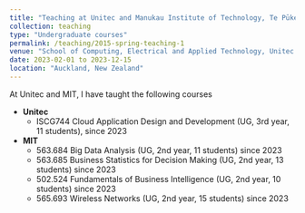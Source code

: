 ```yaml
---
title: "Teaching at Unitec and Manukau Institute of Technology, Te Pūkenga"
collection: teaching
type: "Undergraduate courses"
permalink: /teaching/2015-spring-teaching-1
venue: "School of Computing, Electrical and Applied Technology, Unitec and School of Digitial Technology, MIT"
date: 2023-02-01 to 2023-12-15 
location: "Auckland, New Zealand"
---
```


At Unitec and MIT, I have taught the following courses
- **Unitec**
  - ISCG744 Cloud Application Design and Development (UG, 3rd year, 11 students), since 2023
- **MIT**
  - 563.684 Big Data Analysis (UG, 2nd year, 11 students) since 2023
  - 563.685 Business Statistics for Decision Making (UG, 2nd year, 13 students) since 2023
  - 502.524 Fundamentals of Business Intelligence (UG, 2nd year, 10 students) since 2023
  - 565.693 Wireless Networks (UG, 2nd year, 15 students) since 2023


